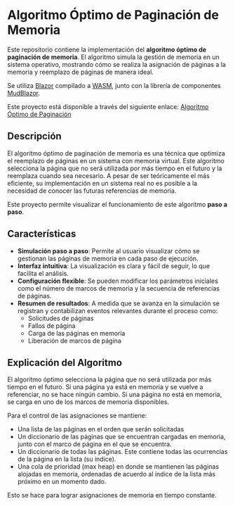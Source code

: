 # Algoritmo Óptimo de Paginación de Memoria

Este repositorio contiene la implementación del **algoritmo óptimo de paginación de memoria**. El algoritmo simula la gestión de memoria en un sistema operativo, mostrando cómo se realiza la asignación de páginas a la memoria y reemplazo de páginas de manera ideal.

Se utiliza [Blazor](https://dotnet.microsoft.com/en-us/apps/aspnet/web-apps/blazor) compilado a [WASM](https://webassembly.org/), junto con la librería de componentes [MudBlazor](https://mudblazor.com).

Este proyecto está disponible a través del siguiente enlace: [Algoritmo Óptimo de Paginación ](https://jdalvarenga.github.io/SO-PMemoria/)

## Descripción

El algoritmo óptimo de paginación de memoria es una técnica que optimiza el reemplazo de páginas en un sistema con memoria virtual. Este algoritmo selecciona la página que no será utilizada por más tiempo en el futuro y la reemplaza cuando sea necesario. A pesar de ser teóricamente el más eficiente, su implementación en un sistema real no es posible a la necesidad de conocer las futuras referencias de memoria.

Este proyecto permite visualizar el funcionamiento de este algoritmo **paso a paso**.

## Características

- **Simulación paso a paso**: Permite al usuario visualizar cómo se gestionan las páginas de memoria en cada paso de ejecución.
- **Interfaz intuitiva**: La visualización es clara y fácil de seguir, lo que facilita el análisis.
- **Configuración flexible**: Se pueden modificar los parámetros iniciales como el número de marcos de memoria y la secuencia de referencias de páginas.
- **Resumen de resultados**: A medida que se avanza en la simulación se registran y contabilizan eventos relevantes durante el proceso como:
  - Solicitudes de páginas
  - Fallos de página
  - Carga de las páginas en memoria
  - Liberación de marcos de página

## Explicación del Algoritmo

El algoritmo óptimo selecciona la página que no será utilizada por más tiempo en el futuro. Si una página ya está en memoria y se vuelve a referenciar, no se hace ningún cambio. Si una página no está en memoria, se carga en uno de los marcos de memoria disponibles.

Para el control de las asignaciones se mantiene:
- Una lista de las páginas en el orden que serán solicitadas
- Un diccionario de las páginas que se encuentran cargadas en memoria, junto con el marco de página en el que se encuentra.
- Un diccionario de todas las páginas. Este contiene todas las ocurrencias de la página en la lista (su índice).
- Una cola de prioridad (max heap) en donde se mantienen las páginas alojadas en memoria, ordenadas de acuerdo al índice de la lista más próximo en un momento dado.

Esto se hace para lograr asignaciones de memoria en tiempo constante.


